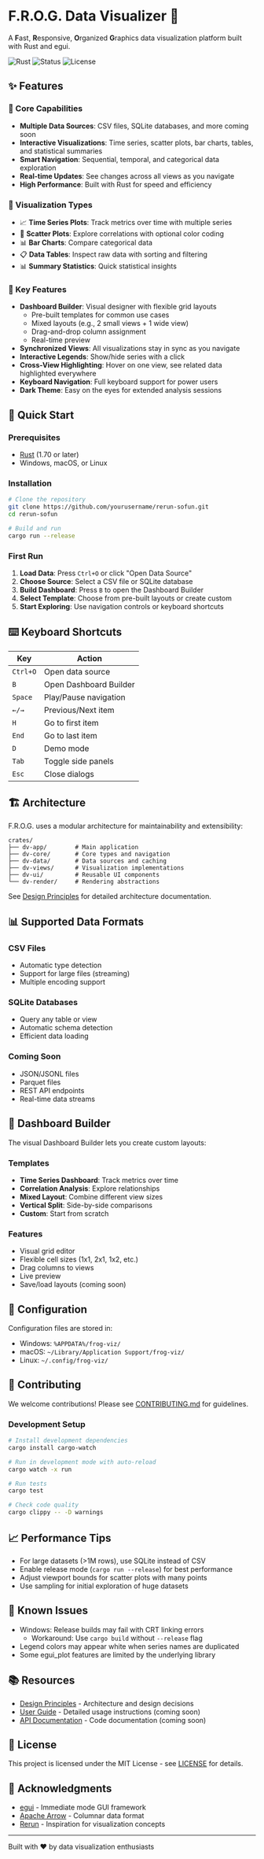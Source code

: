 # F.R.O.G. Data Visualizer 🐸

A **F**ast, **R**esponsive, **O**rganized **G**raphics data visualization platform built with Rust and egui.

![Rust](https://img.shields.io/badge/rust-%23000000.svg?style=for-the-badge&logo=rust&logoColor=white)
![Status](https://img.shields.io/badge/status-beta-yellow?style=for-the-badge)
![License](https://img.shields.io/badge/license-MIT-blue?style=for-the-badge)

## ✨ Features

### 🎯 Core Capabilities
- **Multiple Data Sources**: CSV files, SQLite databases, and more coming soon
- **Interactive Visualizations**: Time series, scatter plots, bar charts, tables, and statistical summaries
- **Smart Navigation**: Sequential, temporal, and categorical data exploration
- **Real-time Updates**: See changes across all views as you navigate
- **High Performance**: Built with Rust for speed and efficiency

### 🎨 Visualization Types
- 📈 **Time Series Plots**: Track metrics over time with multiple series
- 🎯 **Scatter Plots**: Explore correlations with optional color coding
- 📊 **Bar Charts**: Compare categorical data
- 📋 **Data Tables**: Inspect raw data with sorting and filtering
- 📊 **Summary Statistics**: Quick statistical insights

### 🚀 Key Features
- **Dashboard Builder**: Visual designer with flexible grid layouts
  - Pre-built templates for common use cases
  - Mixed layouts (e.g., 2 small views + 1 wide view)
  - Drag-and-drop column assignment
  - Real-time preview
- **Synchronized Views**: All visualizations stay in sync as you navigate
- **Interactive Legends**: Show/hide series with a click
- **Cross-View Highlighting**: Hover on one view, see related data highlighted everywhere
- **Keyboard Navigation**: Full keyboard support for power users
- **Dark Theme**: Easy on the eyes for extended analysis sessions

## 🚀 Quick Start

### Prerequisites
- [Rust](https://rustup.rs/) (1.70 or later)
- Windows, macOS, or Linux

### Installation

```bash
# Clone the repository
git clone https://github.com/yourusername/rerun-sofun.git
cd rerun-sofun

# Build and run
cargo run --release
```

### First Run

1. **Load Data**: Press `Ctrl+O` or click "Open Data Source"
2. **Choose Source**: Select a CSV file or SQLite database
3. **Build Dashboard**: Press `B` to open the Dashboard Builder
4. **Select Template**: Choose from pre-built layouts or create custom
5. **Start Exploring**: Use navigation controls or keyboard shortcuts

## ⌨️ Keyboard Shortcuts

| Key | Action |
|-----|--------|
| `Ctrl+O` | Open data source |
| `B` | Open Dashboard Builder |
| `Space` | Play/Pause navigation |
| `←/→` | Previous/Next item |
| `H` | Go to first item |
| `End` | Go to last item |
| `D` | Demo mode |
| `Tab` | Toggle side panels |
| `Esc` | Close dialogs |

## 🏗️ Architecture

F.R.O.G. uses a modular architecture for maintainability and extensibility:

```
crates/
├── dv-app/        # Main application
├── dv-core/       # Core types and navigation
├── dv-data/       # Data sources and caching  
├── dv-views/      # Visualization implementations
├── dv-ui/         # Reusable UI components
└── dv-render/     # Rendering abstractions
```

See [Design Principles](docs/DESIGN_PRINCIPLES.md) for detailed architecture documentation.

## 📊 Supported Data Formats

### CSV Files
- Automatic type detection
- Support for large files (streaming)
- Multiple encoding support

### SQLite Databases
- Query any table or view
- Automatic schema detection
- Efficient data loading

### Coming Soon
- JSON/JSONL files
- Parquet files
- REST API endpoints
- Real-time data streams

## 🎨 Dashboard Builder

The visual Dashboard Builder lets you create custom layouts:

### Templates
- **Time Series Dashboard**: Track metrics over time
- **Correlation Analysis**: Explore relationships
- **Mixed Layout**: Combine different view sizes
- **Vertical Split**: Side-by-side comparisons
- **Custom**: Start from scratch

### Features
- Visual grid editor
- Flexible cell sizes (1x1, 2x1, 1x2, etc.)
- Drag columns to views
- Live preview
- Save/load layouts (coming soon)

## 🔧 Configuration

Configuration files are stored in:
- Windows: `%APPDATA%/frog-viz/`
- macOS: `~/Library/Application Support/frog-viz/`
- Linux: `~/.config/frog-viz/`

## 🤝 Contributing

We welcome contributions! Please see [CONTRIBUTING.md](CONTRIBUTING.md) for guidelines.

### Development Setup

```bash
# Install development dependencies
cargo install cargo-watch

# Run in development mode with auto-reload
cargo watch -x run

# Run tests
cargo test

# Check code quality
cargo clippy -- -D warnings
```

## 📈 Performance Tips

- For large datasets (>1M rows), use SQLite instead of CSV
- Enable release mode (`cargo run --release`) for best performance
- Adjust viewport bounds for scatter plots with many points
- Use sampling for initial exploration of huge datasets

## 🐛 Known Issues

- Windows: Release builds may fail with CRT linking errors
  - Workaround: Use `cargo build` without `--release` flag
- Legend colors may appear white when series names are duplicated
- Some egui_plot features are limited by the underlying library

## 📚 Resources

- [Design Principles](docs/DESIGN_PRINCIPLES.md) - Architecture and design decisions
- [User Guide](docs/USER_GUIDE.md) - Detailed usage instructions (coming soon)
- [API Documentation](https://docs.rs/frog-viz) - Code documentation (coming soon)

## 📝 License

This project is licensed under the MIT License - see [LICENSE](LICENSE) for details.

## 🙏 Acknowledgments

- [egui](https://github.com/emilk/egui) - Immediate mode GUI framework
- [Apache Arrow](https://arrow.apache.org/) - Columnar data format
- [Rerun](https://www.rerun.io/) - Inspiration for visualization concepts

---

Built with ❤️ by data visualization enthusiasts 